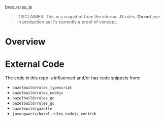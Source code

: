 brex_rules_js

> DISCLAIMER: This is a snapshot from the internal JS rules. **Do not** use in production as it's currently a proof of concept.

# Overview

## 

# External Code

The code in this repo is influenced and/or has code snippets from:

* `bazelbuild/rules_typescript`
* `bazelbuild/rules_nodejs`
* `bazelbuild/rules_go`
* `bazelbuild/rules_go`
* `bazelbuild/gazelle`
* `jasongwartz/bazel_rules_nodejs_contrib`
